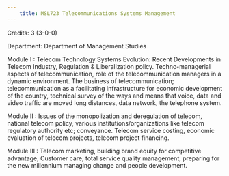 ```yaml
---
    title: MSL723 Telecommunications Systems Management
---
```

Credits: 3 (3-0-0)

Department: Department of Management Studies

Module I : Telecom Technology Systems Evolution: Recent Developments in Telecom Industry, Regulation & Liberalization policy. Techno-managerial aspects of telecommunication, role of the telecommunication managers in a dynamic environment. The business of telecommunication; telecommunication as a facilitating infrastructure for economic development of the country, technical survey of the ways and means that voice, data and video traffic are moved long distances, data network, the telephone system.

Module II : Issues of the monopolization and deregulation of telecom, national telecom policy, various institutions/organizations like telecom regulatory authority etc; conveyance. Telecom service costing, economic evaluation of telecom projects, telecom project financing.

Module III : Telecom marketing, building brand equity for competitive advantage, Customer care, total service quality management, preparing for the new millennium managing change and people development.